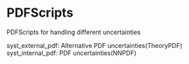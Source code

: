 # PDFScripts
PDFScripts for handling different uncertainties

syst_external_pdf: Alternative PDF uncertainties(TheoryPDF)
syst_internal_pdf: PDF uncertainties(NNPDF)

